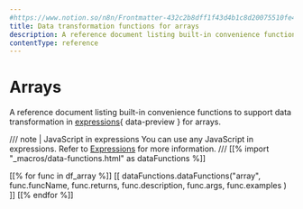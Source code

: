 ```yaml
---
#https://www.notion.so/n8n/Frontmatter-432c2b8dff1f43d4b1c8d20075510fe4
title: Data transformation functions for arrays
description: A reference document listing built-in convenience functions to support data transformation in expressions for arrays.
contentType: reference
---
```


# Arrays

A reference document listing built-in convenience functions to support data transformation in [expressions](/glossary/#expression-n8n){ data-preview } for arrays.

/// note | JavaScript in expressions
You can use any JavaScript in expressions. Refer to [Expressions](/code/expressions.md) for more information.
///
[[% import "_macros/data-functions.html" as dataFunctions %]]

[[% for func in df_array %]]
[[ dataFunctions.dataFunctions("array", func.funcName, func.returns, func.description, func.args, func.examples ) ]]
[[% endfor %]]
